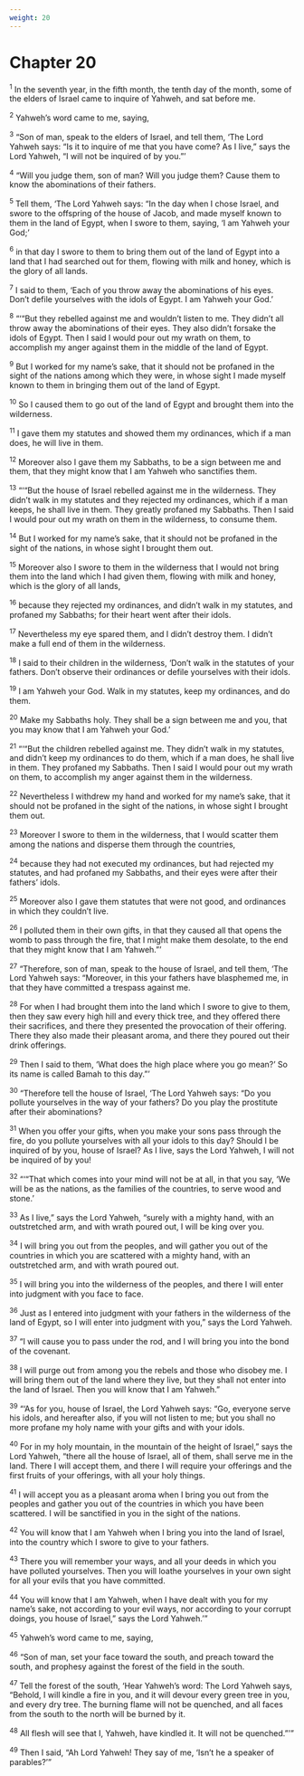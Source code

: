 ```yaml
---
weight: 20
---
```


# Chapter 20

<sup>1</sup> In the seventh year, in the fifth month, the tenth day of the month, some of the elders of Israel came to inquire of Yahweh, and sat before me. 

<sup>2</sup> Yahweh’s word came to me, saying, 

<sup>3</sup> “Son of man, speak to the elders of Israel, and tell them, ‘The Lord Yahweh says: “Is it to inquire of me that you have come? As I live,” says the Lord Yahweh, “I will not be inquired of by you.”’ 

<sup>4</sup> “Will you judge them, son of man? Will you judge them? Cause them to know the abominations of their fathers. 

<sup>5</sup> Tell them, ‘The Lord Yahweh says: “In the day when I chose Israel, and swore to the offspring of the house of Jacob, and made myself known to them in the land of Egypt, when I swore to them, saying, ‘I am Yahweh your God;’ 

<sup>6</sup> in that day I swore to them to bring them out of the land of Egypt into a land that I had searched out for them, flowing with milk and honey, which is the glory of all lands. 

<sup>7</sup> I said to them, ‘Each of you throw away the abominations of his eyes. Don’t defile yourselves with the idols of Egypt. I am Yahweh your God.’ 

<sup>8</sup> “‘“But they rebelled against me and wouldn’t listen to me. They didn’t all throw away the abominations of their eyes. They also didn’t forsake the idols of Egypt. Then I said I would pour out my wrath on them, to accomplish my anger against them in the middle of the land of Egypt. 

<sup>9</sup> But I worked for my name’s sake, that it should not be profaned in the sight of the nations among which they were, in whose sight I made myself known to them in bringing them out of the land of Egypt. 

<sup>10</sup> So I caused them to go out of the land of Egypt and brought them into the wilderness. 

<sup>11</sup> I gave them my statutes and showed them my ordinances, which if a man does, he will live in them. 

<sup>12</sup> Moreover also I gave them my Sabbaths, to be a sign between me and them, that they might know that I am Yahweh who sanctifies them. 

<sup>13</sup> “‘“But the house of Israel rebelled against me in the wilderness. They didn’t walk in my statutes and they rejected my ordinances, which if a man keeps, he shall live in them. They greatly profaned my Sabbaths. Then I said I would pour out my wrath on them in the wilderness, to consume them. 

<sup>14</sup> But I worked for my name’s sake, that it should not be profaned in the sight of the nations, in whose sight I brought them out. 

<sup>15</sup> Moreover also I swore to them in the wilderness that I would not bring them into the land which I had given them, flowing with milk and honey, which is the glory of all lands, 

<sup>16</sup> because they rejected my ordinances, and didn’t walk in my statutes, and profaned my Sabbaths; for their heart went after their idols. 

<sup>17</sup> Nevertheless my eye spared them, and I didn’t destroy them. I didn’t make a full end of them in the wilderness. 

<sup>18</sup> I said to their children in the wilderness, ‘Don’t walk in the statutes of your fathers. Don’t observe their ordinances or defile yourselves with their idols. 

<sup>19</sup> I am Yahweh your God. Walk in my statutes, keep my ordinances, and do them. 

<sup>20</sup> Make my Sabbaths holy. They shall be a sign between me and you, that you may know that I am Yahweh your God.’ 

<sup>21</sup> “‘“But the children rebelled against me. They didn’t walk in my statutes, and didn’t keep my ordinances to do them, which if a man does, he shall live in them. They profaned my Sabbaths. Then I said I would pour out my wrath on them, to accomplish my anger against them in the wilderness. 

<sup>22</sup> Nevertheless I withdrew my hand and worked for my name’s sake, that it should not be profaned in the sight of the nations, in whose sight I brought them out. 

<sup>23</sup> Moreover I swore to them in the wilderness, that I would scatter them among the nations and disperse them through the countries, 

<sup>24</sup> because they had not executed my ordinances, but had rejected my statutes, and had profaned my Sabbaths, and their eyes were after their fathers’ idols. 

<sup>25</sup> Moreover also I gave them statutes that were not good, and ordinances in which they couldn’t live. 

<sup>26</sup> I polluted them in their own gifts, in that they caused all that opens the womb to pass through the fire, that I might make them desolate, to the end that they might know that I am Yahweh.”’ 

<sup>27</sup> “Therefore, son of man, speak to the house of Israel, and tell them, ‘The Lord Yahweh says: “Moreover, in this your fathers have blasphemed me, in that they have committed a trespass against me. 

<sup>28</sup> For when I had brought them into the land which I swore to give to them, then they saw every high hill and every thick tree, and they offered there their sacrifices, and there they presented the provocation of their offering. There they also made their pleasant aroma, and there they poured out their drink offerings. 

<sup>29</sup> Then I said to them, ‘What does the high place where you go mean?’ So its name is called Bamah to this day.”’ 

<sup>30</sup> “Therefore tell the house of Israel, ‘The Lord Yahweh says: “Do you pollute yourselves in the way of your fathers? Do you play the prostitute after their abominations? 

<sup>31</sup> When you offer your gifts, when you make your sons pass through the fire, do you pollute yourselves with all your idols to this day? Should I be inquired of by you, house of Israel? As I live, says the Lord Yahweh, I will not be inquired of by you! 

<sup>32</sup> “‘“That which comes into your mind will not be at all, in that you say, ‘We will be as the nations, as the families of the countries, to serve wood and stone.’ 

<sup>33</sup> As I live,” says the Lord Yahweh, “surely with a mighty hand, with an outstretched arm, and with wrath poured out, I will be king over you. 

<sup>34</sup> I will bring you out from the peoples, and will gather you out of the countries in which you are scattered with a mighty hand, with an outstretched arm, and with wrath poured out. 

<sup>35</sup> I will bring you into the wilderness of the peoples, and there I will enter into judgment with you face to face. 

<sup>36</sup> Just as I entered into judgment with your fathers in the wilderness of the land of Egypt, so I will enter into judgment with you,” says the Lord Yahweh. 

<sup>37</sup> “I will cause you to pass under the rod, and I will bring you into the bond of the covenant. 

<sup>38</sup> I will purge out from among you the rebels and those who disobey me. I will bring them out of the land where they live, but they shall not enter into the land of Israel. Then you will know that I am Yahweh.” 

<sup>39</sup> “‘As for you, house of Israel, the Lord Yahweh says: “Go, everyone serve his idols, and hereafter also, if you will not listen to me; but you shall no more profane my holy name with your gifts and with your idols. 

<sup>40</sup> For in my holy mountain, in the mountain of the height of Israel,” says the Lord Yahweh, “there all the house of Israel, all of them, shall serve me in the land. There I will accept them, and there I will require your offerings and the first fruits of your offerings, with all your holy things. 

<sup>41</sup> I will accept you as a pleasant aroma when I bring you out from the peoples and gather you out of the countries in which you have been scattered. I will be sanctified in you in the sight of the nations. 

<sup>42</sup> You will know that I am Yahweh when I bring you into the land of Israel, into the country which I swore to give to your fathers. 

<sup>43</sup> There you will remember your ways, and all your deeds in which you have polluted yourselves. Then you will loathe yourselves in your own sight for all your evils that you have committed. 

<sup>44</sup> You will know that I am Yahweh, when I have dealt with you for my name’s sake, not according to your evil ways, nor according to your corrupt doings, you house of Israel,” says the Lord Yahweh.’” 

<sup>45</sup> Yahweh’s word came to me, saying, 

<sup>46</sup> “Son of man, set your face toward the south, and preach toward the south, and prophesy against the forest of the field in the south. 

<sup>47</sup> Tell the forest of the south, ‘Hear Yahweh’s word: The Lord Yahweh says, “Behold, I will kindle a fire in you, and it will devour every green tree in you, and every dry tree. The burning flame will not be quenched, and all faces from the south to the north will be burned by it. 

<sup>48</sup> All flesh will see that I, Yahweh, have kindled it. It will not be quenched.”’” 

<sup>49</sup> Then I said, “Ah Lord Yahweh! They say of me, ‘Isn’t he a speaker of parables?’” 



